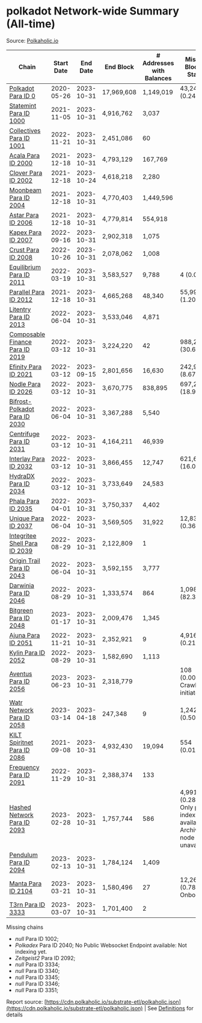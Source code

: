 # polkadot Network-wide Summary (All-time)

Source: [Polkaholic.io](https://polkaholic.io)


| Chain            | Start Date | End Date | End Block | # Addresses with Balances | Missing Blocks / Status |
| ---------------- | ---------- | ---------| --------- | ------------------------- | ----------------------- |
| [Polkadot Para ID 0](/polkadot/0-polkadot) | 2020-05-26 | 2023-10-31 | 17,969,608 |  1,149,019 | 43,243 (0.24%)  |
| [Statemint Para ID 1000](/polkadot/1000-statemint) | 2021-11-05 | 2023-10-31 | 4,916,762 |  3,037 |    |
| [Collectives Para ID 1001](/polkadot/1001-collectives) | 2022-11-21 | 2023-10-31 | 2,451,086 |  60 |    |
| [Acala Para ID 2000](/polkadot/2000-acala) | 2021-12-18 | 2023-10-31 | 4,793,129 |  167,769 |    |
| [Clover Para ID 2002](/polkadot/2002-clover) | 2021-12-18 | 2023-10-24 | 4,618,218 |  2,280 |    |
| [Moonbeam Para ID 2004](/polkadot/2004-moonbeam) | 2021-12-18 | 2023-10-31 | 4,770,403 |  1,449,596 |    |
| [Astar Para ID 2006](/polkadot/2006-astar) | 2021-12-18 | 2023-10-31 | 4,779,814 |  554,918 |    |
| [Kapex Para ID 2007](/polkadot/2007-kapex) | 2022-09-16 | 2023-10-31 | 2,902,318 |  1,075 |    |
| [Crust Para ID 2008](/polkadot/2008-crust) | 2022-10-26 | 2023-10-31 | 2,078,062 |  1,008 |    |
| [Equilibrium Para ID 2011](/polkadot/2011-equilibrium) | 2022-03-19 | 2023-10-31 | 3,583,527 |  9,788 | 4 (0.00%)  |
| [Parallel Para ID 2012](/polkadot/2012-parallel) | 2021-12-18 | 2023-10-31 | 4,665,268 |  48,340 | 55,999 (1.20%)  |
| [Litentry Para ID 2013](/polkadot/2013-litentry) | 2022-06-04 | 2023-10-31 | 3,533,046 |  4,871 |    |
| [Composable Finance Para ID 2019](/polkadot/2019-composable) | 2022-03-12 | 2023-10-31 | 3,224,220 |  42 | 988,228 (30.65%)  |
| [Efinity Para ID 2021](/polkadot/2021-efinity) | 2022-03-12 | 2023-09-15 | 2,801,656 |  16,630 | 242,949 (8.67%)  |
| [Nodle Para ID 2026](/polkadot/2026-nodle) | 2022-03-12 | 2023-10-31 | 3,670,775 |  838,895 | 697,249 (18.99%)  |
| [Bifrost-Polkadot Para ID 2030](/polkadot/2030-bifrost-dot) | 2022-06-04 | 2023-10-31 | 3,367,288 |  5,540 |    |
| [Centrifuge Para ID 2031](/polkadot/2031-centrifuge) | 2022-03-12 | 2023-10-31 | 4,164,211 |  46,939 |    |
| [Interlay Para ID 2032](/polkadot/2032-interlay) | 2022-03-12 | 2023-10-31 | 3,866,455 |  12,747 | 621,626 (16.08%)  |
| [HydraDX Para ID 2034](/polkadot/2034-hydradx) | 2022-03-12 | 2023-10-31 | 3,733,649 |  24,583 |    |
| [Phala Para ID 2035](/polkadot/2035-phala) | 2022-04-01 | 2023-10-31 | 3,750,337 |  4,402 |    |
| [Unique Para ID 2037](/polkadot/2037-unique) | 2022-06-04 | 2023-10-31 | 3,569,505 |  31,922 | 12,839 (0.36%)  |
| [Integritee Shell Para ID 2039](/polkadot/2039-integritee-shell) | 2022-08-29 | 2023-10-31 | 2,122,809 |  1 |    |
| [Origin Trail Para ID 2043](/polkadot/2043-origintrail) | 2022-06-04 | 2023-10-31 | 3,592,155 |  3,777 |    |
| [Darwinia Para ID 2046](/polkadot/2046-darwinia) | 2022-08-29 | 2023-10-31 | 1,333,574 |  864 | 1,098,047 (82.34%)  |
| [Bitgreen Para ID 2048](/polkadot/2048-bitgreen) | 2023-01-17 | 2023-10-31 | 2,009,476 |  1,345 |    |
| [Ajuna Para ID 2051](/polkadot/2051-ajuna) | 2022-11-21 | 2023-10-31 | 2,352,921 |  9 | 4,916 (0.21%)  |
| [Kylin Para ID 2052](/polkadot/2052-kylin) | 2022-08-29 | 2023-10-31 | 1,582,690 |  1,113 |    |
| [Aventus Para ID 2056](/polkadot/2056-aventus) | 2023-06-23 | 2023-10-31 | 2,318,779 |   | 108 (0.00%) Crawling initiated |
| [Watr Network Para ID 2058](/polkadot/2058-watr) | 2023-03-14 | 2023-04-18 | 247,348 |  9 | 1,242 (0.50%)  |
| [KILT Spiritnet Para ID 2086](/polkadot/2086-kilt) | 2021-09-08 | 2023-10-31 | 4,932,430 |  19,094 | 554 (0.01%)  |
| [Frequency Para ID 2091](/polkadot/2091-frequency) | 2022-11-29 | 2023-10-31 | 2,388,374 |  133 |    |
| [Hashed Network Para ID 2093](/polkadot/2093-hashed) | 2023-02-28 | 2023-10-31 | 1,757,744 |  586 | 4,991 (0.28%) Only partial index available: Archive node unavailable |
| [Pendulum Para ID 2094](/polkadot/2094-pendulum) | 2023-02-13 | 2023-10-31 | 1,784,124 |  1,409 |    |
| [Manta Para ID 2104](/polkadot/2104-manta) | 2023-03-21 | 2023-10-31 | 1,580,496 |  27 | 12,262 (0.78%) Onboarding |
| [T3rn Para ID 3333](/polkadot/3333-t3rn) | 2023-03-07 | 2023-10-31 | 1,701,400 |  2 |    |

Missing chains


* *null* Para ID 1002; 
* *Polkadex* Para ID 2040; No Public Websocket Endpoint available: Not indexing yet.
* *Zeitgeist2* Para ID 2092; 
* *null* Para ID 3334; 
* *null* Para ID 3340; 
* *null* Para ID 3345; 
* *null* Para ID 3346; 
* *null* Para ID 3351; 

Report source: [https://cdn.polkaholic.io/substrate-etl/polkaholic.json](https://cdn.polkaholic.io/substrate-etl/polkaholic.json) | See [Definitions](/DEFINITIONS.md) for details
